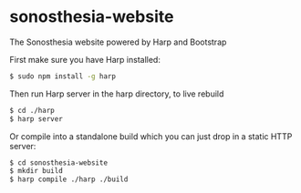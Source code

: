 # sonosthesia-website

The Sonosthesia website powered by Harp and Bootstrap


First make sure you have Harp installed:

```sh
$ sudo npm install -g harp
```

Then run Harp server in the harp directory, to live rebuild

```sh
$ cd ./harp
$ harp server
```

Or compile into a standalone build which you can just drop in a static HTTP server:

```sh
$ cd sonosthesia-website
$ mkdir build
$ harp compile ./harp ./build
```
